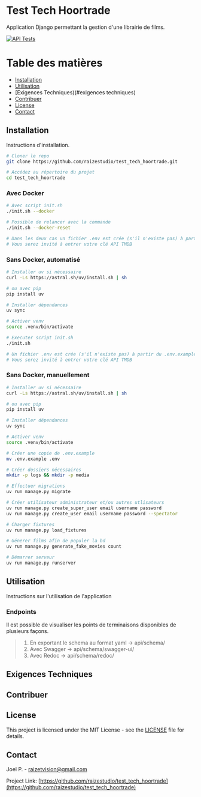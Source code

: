 # Test Tech Hoortrade

Application Django permettant la gestion d'une librairie de films.

[![API Tests](https://github.com/raizestudio/test_tech_hoortrade/actions/workflows/main.yml/badge.svg)](https://github.com/raizestudio/test_tech_hoortrade/actions/workflows/main.yml)

# Table des matières

- [Installation](#installation)
- [Utilisation](#utilisation)
- [Exigences Techniques)(#exigences techniques)
- [Contribuer](#contribuer)
- [License](#license)
- [Contact](#contact)

## Installation

Instructions d'installation.

```bash
# Cloner le repo
git clone https://github.com/raizestudio/test_tech_hoortrade.git

# Accédez au répertoire du projet
cd test_tech_hoortrade
```

### Avec Docker

```bash
# Avec script init.sh
./init.sh --docker

# Possible de relancer avec la commande
./init.sh --docker-reset

# Dans les deux cas un fichier .env est crée (s'il n'existe pas) à partir du .env.example
# Vous serez invité à entrer votre clé API TMDB
```

### Sans Docker, automatisé

```bash
# Installer uv si nécessaire
curl -Ls https://astral.sh/uv/install.sh | sh

# ou avec pip
pip install uv

# Installer dépendances
uv sync

# Activer venv
source .venv/bin/activate

# Executer script init.sh
./init.sh

# Un fichier .env est crée (s'il n'existe pas) à partir du .env.examplei
# Vous serez invité à entrer votre clé API TMDB
```

### Sans Docker, manuellement

```bash
# Installer uv si nécessaire
curl -Ls https://astral.sh/uv/install.sh | sh

# ou avec pip
pip install uv

# Installer dépendances
uv sync

# Activer venv
source .venv/bin/activate

# Créer une copie de .env.example
mv .env.example .env

# Créer dossiers nécessaires
mkdir -p logs && mkdir -p media

# Effectuer migrations
uv run manage.py migrate

# Créer utilisateur administrateur et/ou autres utlisateurs
uv run manage.py create_super_user email username password
uv run manage.py create_user email username password --spectator

# Charger fixtures
uv run manage.py load_fixtures

# Génerer films afin de populer la bd
uv run manage.py generate_fake_movies count

# Démarrer serveur
uv run manage.py runserver
```

## Utilisation

Instructions sur l'utilisation de l'application

### Endpoints

Il est possible de visualiser les points de terminaisons disponibles de plusieurs façons.

> 1. En exportant le schema au format yaml -> api/schema/
> 2. Avec Swagger -> api/schema/swagger-ui/
> 3. Avec Redoc -> api/schema/redoc/

## Exigences Techniques

[comment]: <> (TODO)

## Contribuer

[comment]: <> (TODO)

## License

This project is licensed under the MIT License - see the [LICENSE](LICENSE) file for details.

## Contact

Joel P. - [raizetvision@gmail.com](mailto:joel.pinho16@icloud.com)

Project Link: [https://github.com/raizestudio/test_tech_hoortrade](https://github.com/raizestudio/test_tech_hoortrade)
